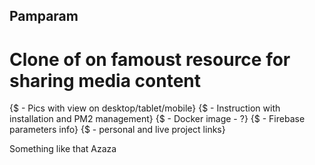 ## Pamparam
# Clone of on famoust resource for sharing media content

{$ - Pics with view on desktop/tablet/mobile}
{$ - Instruction with installation and PM2 management}
{$ - Docker image - ?}
{$ - Firebase parameters info}
{$ - personal and live project links}

Something like that
Azaza